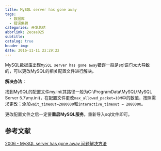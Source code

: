 ```yaml
---
title: MySQL server has gone away
tags:
  - 数据库
  - 错误集锦
categories: 开发总结
abbrlink: 2ecaa025
subtitle:
catalog: true
header-img:
date: 2016-11-11 22:29:22
---
```


MySQL数据库出现`MySQL server has gone away`错误一般是sql语句太大导致的，可以更改MySQL的相关配置文件进行解决。
<!-- more -->
**解决办法**：

找到MySQL的配置文件my.ini(其路径一般为C:\ProgramData\MySQL\MySQL Server 5.7\my.ini)，在配置文件更改`max_allowed_packet=10M`中的数值，按照需求更改；添加`wait_timeout=2880000`和`interactive_timeout = 2880000`。

更改配置文件之后一定要**重启MySQL服务**，重新导入sql文件即可。

## 参考文献

[2006 - MySQL server has gone away 问题解决方法](http://www.cnblogs.com/bisonjob/archive/2009/08/18/1548611.html)
